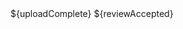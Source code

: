 <definitions xmlns="http://www.omg.org/spec/CMMN/20151109/MODEL" xmlns:xsi="http://www.w3.org/2001/XMLSchema-instance" xmlns:cmmndi="http://www.omg.org/spec/CMMN/20151109/CMMNDI" xmlns:dc="http://www.omg.org/spec/CMMN/20151109/DC" xmlns:di="http://www.omg.org/spec/CMMN/20151109/DI" xmlns:flowable="http://flowable.org/cmmn" id="definition-id" targetNamespace="http://www.flowable.org/casedef">
<!--  1. Case Definition  -->
<case id="myCase" name="My Case">
<!--  2. Case Plan Model  -->
<casePlanModel id="casePlanModel" name="Case Plan Model" flowable:formKey="startForm">
<!--  3. Plan Items  -->
<planItem id="planItem1" definitionRef="task1"/>
<planItem id="planItem2" definitionRef="task2"/>
<planItem id="planItem3" definitionRef="stage1"/>
<planItem id="planItem4" definitionRef="milestone1"/>
<planItem id="planItem5" definitionRef="processTask1"/>
<planItem id="planItem6" definitionRef="caseTask1"/>
<planItem id="planItem7" definitionRef="decisionTask1"/>
<planItem id="planItem8" definitionRef="userEvent1"/>
<planItem id="planItem9" definitionRef="timerEvent1"/>
<!--  4. Human and Other Task Definitions  -->
<humanTask id="task1" name="Upload Document"/>
<humanTask id="task2" name="Review Document"/>
<processTask id="processTask1" name="Call BPMN Process"/>
<caseTask id="caseTask1" name="Call Another Case"/>
<decisionTask id="decisionTask1" name="Evaluate Decision Table"/>
<stage id="stage1" name="Review Stage"/>
<milestone id="milestone1" name="Case Finished"/>
<userEventListener id="userEvent1" name="Wait for User"/>
<timerEventListener id="timerEvent1" name="Wait Timer"/>
<!--  5. Criteria  -->
<entryCriterion id="entry1" sentryRef="sentry1"/>
<exitCriterion id="exit1" sentryRef="sentry2"/>
<!--  6. Sentries  -->
<sentry id="sentry1">
<ifPart>
<condition xsi:type="tExpression">${uploadComplete}</condition>
</ifPart>
</sentry>
<sentry id="sentry2">
<ifPart>
<condition xsi:type="tExpression">${reviewAccepted}</condition>
</ifPart>
</sentry>
</casePlanModel>
<!--  7. Optional: Roles  -->
<role id="userRole" name="User"/>
<role id="reviewerRole" name="Reviewer"/>
<!--  8. Optional: Case File Model  -->
<caseFileModel id="caseFileModel1">
<caseFileItem id="uploadedFile" name="File"/>
</caseFileModel>
</case>